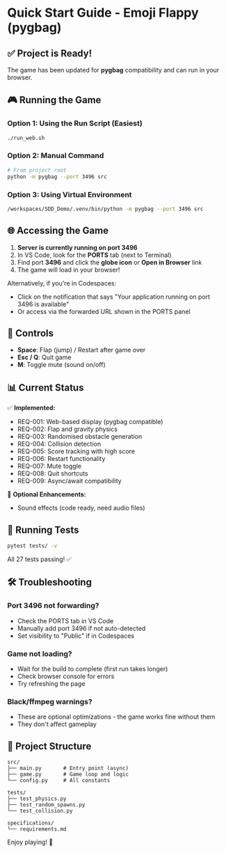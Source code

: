# Quick Start Guide - Emoji Flappy (pygbag)

## ✅ Project is Ready!

The game has been updated for **pygbag** compatibility and can run in your browser.

## 🎮 Running the Game

### Option 1: Using the Run Script (Easiest)
```bash
./run_web.sh
```

### Option 2: Manual Command
```bash
# From project root
python -m pygbag --port 3496 src
```

### Option 3: Using Virtual Environment
```bash
/workspaces/SDD_Demo/.venv/bin/python -m pygbag --port 3496 src
```

## 🌐 Accessing the Game

1. **Server is currently running on port 3496**
2. In VS Code, look for the **PORTS** tab (next to Terminal)
3. Find port **3496** and click the **globe icon** or **Open in Browser** link
4. The game will load in your browser!

Alternatively, if you're in Codespaces:
- Click on the notification that says "Your application running on port 3496 is available"
- Or access via the forwarded URL shown in the PORTS panel

## 🎯 Controls

- **Space**: Flap (jump) / Restart after game over
- **Esc / Q**: Quit game
- **M**: Toggle mute (sound on/off)

## 📊 Current Status

✅ **Implemented:**
- REQ-001: Web-based display (pygbag compatible)
- REQ-002: Flap and gravity physics
- REQ-003: Randomised obstacle generation
- REQ-004: Collision detection
- REQ-005: Score tracking with high score
- REQ-006: Restart functionality
- REQ-007: Mute toggle
- REQ-008: Quit shortcuts
- REQ-009: Async/await compatibility

🚧 **Optional Enhancements:**
- Sound effects (code ready, need audio files)

## 🧪 Running Tests

```bash
pytest tests/ -v
```

All 27 tests passing! ✅

## 🛠 Troubleshooting

### Port 3496 not forwarding?
- Check the PORTS tab in VS Code
- Manually add port 3496 if not auto-detected
- Set visibility to "Public" if in Codespaces

### Game not loading?
- Wait for the build to complete (first run takes longer)
- Check browser console for errors
- Try refreshing the page

### Black/ffmpeg warnings?
- These are optional optimizations - the game works fine without them
- They don't affect gameplay

## 📁 Project Structure

```
src/
├── main.py       # Entry point (async)
├── game.py       # Game loop and logic
└── config.py     # All constants

tests/
├── test_physics.py
├── test_random_spawns.py
└── test_collision.py

specifications/
└── requirements.md
```

Enjoy playing! 🐤
